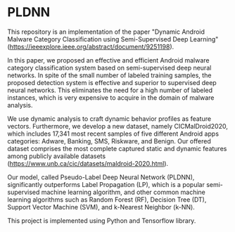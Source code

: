 # PLDNN
This repository is an implementation of the paper "Dynamic Android Malware Category Classification
using Semi-Supervised Deep Learning" (https://ieeexplore.ieee.org/abstract/document/9251198).

In this paper, we proposed an effective and efficient Android malware category classification system based on semi-supervised deep neural networks. In spite of the small
number of labeled training samples, the proposed detection system is effective and superior to supervised deep neural networks. This eliminates the need for a high number of labeled
instances, which is very expensive to acquire in the domain of malware analysis.

 We use dynamic analysis to craft dynamic behavior profiles as feature vectors. Furthermore, we develop a new dataset, namely CICMalDroid2020, which includes 17,341 most recent samples of five different Android apps categories: Adware, Banking, SMS, Riskware, and Benign. Our offered dataset comprises the most complete captured static and dynamic
features among publicly available datasets (https://www.unb.ca/cic/datasets/maldroid-2020.html).

Our model, called Pseudo-Label Deep Neural Network (PLDNN), significantly outperforms Label Propagation (LP), which is a popular semi-supervised machine learning algorithm, and other common machine learning algorithms such as Random Forest (RF), Decision Tree (DT), Support Vector Machine (SVM), and k-Nearest Neighbor (k-NN).

This project is implemented using Python and Tensorflow library.
